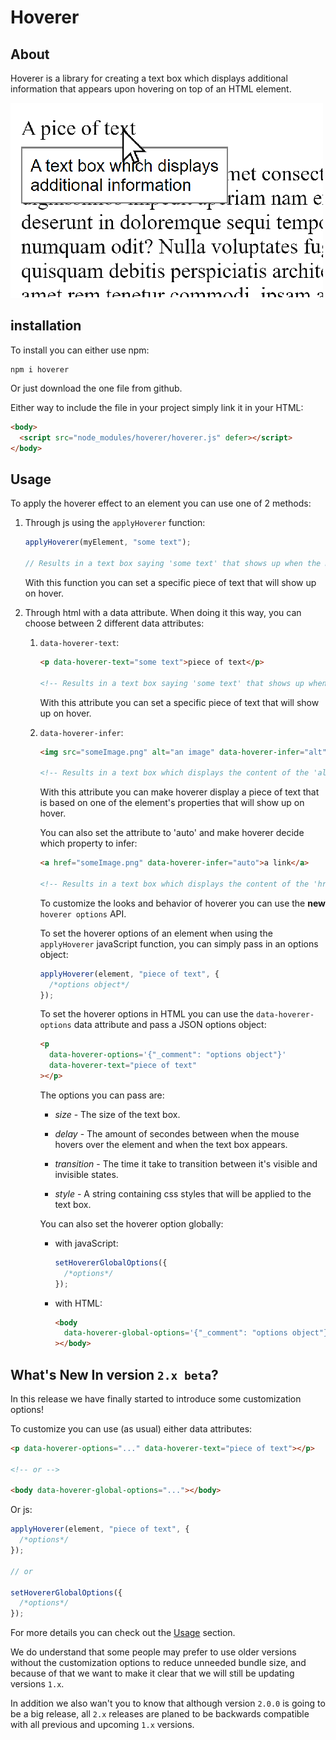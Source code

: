 # Hoverer

## About

Hoverer is a library for creating a text box which displays additional information that appears upon hovering on top of an HTML element.

![An example image](readmeFiles/example.png)

## installation

To install you can either use npm:

```console
npm i hoverer
```

Or just download the one file from github.

Either way to include the file in your project simply link it in your HTML:

```html
<body>
  <script src="node_modules/hoverer/hoverer.js" defer></script>
</body>
```

## Usage

To apply the hoverer effect to an element you can use one of 2 methods:

1.  Through js using the `applyHoverer` function:

    ```js
    applyHoverer(myElement, "some text");

    // Results in a text box saying 'some text' that shows up when the mouse hovers over `myElement`.
    ```

    With this function you can set a specific piece of text that will show up on hover.

1.  Through html with a data attribute. When doing it this way, you can choose between 2 different data attributes:

    1.  `data-hoverer-text`:

        ```html
        <p data-hoverer-text="some text">piece of text</p>

        <!-- Results in a text box saying 'some text' that shows up when the mouse hovers over the p element. -->
        ```

        With this attribute you can set a specific piece of text that will show up on hover.

    1.  `data-hoverer-infer`:

        ```html
        <img src="someImage.png" alt="an image" data-hoverer-infer="alt" />

        <!-- Results in a text box which displays the content of the 'alt' property of the img element ('an image') and shows up when the mouse hovers over the img element. -->
        ```

        With this attribute you can make hoverer display a piece of text that is based on one of the element's properties that will show up on hover.

        You can also set the attribute to 'auto' and make hoverer decide which property to infer:

        ```html
        <a href="someImage.png" data-hoverer-infer="auto">a link</a>

        <!-- Results in a text box which displays the content of the 'href' property of the `a` element ('an image') and shows up when the mouse hovers over the img element. -->
        ```

        To customize the looks and behavior of hoverer you can use the **new** `hoverer options` API.

        To set the hoverer options of an element when using the `applyHoverer` javaScript function, you can simply pass in an options object:

        ```js
        applyHoverer(element, "piece of text", {
          /*options object*/
        });
        ```

        To set the hoverer options in HTML you can use the `data-hoverer-options` data attribute and pass a JSON options object:

        ```html
        <p
          data-hoverer-options='{"_comment": "options object"}'
          data-hoverer-text="piece of text"
        ></p>
        ```

        The options you can pass are:

        - _size_ - The size of the text box.

        - _delay_ - The amount of secondes between when the mouse hovers over the element and when the text box appears.

        - _transition_ - The time it take to transition between it's visible and invisible states.

        - _style_ - A string containing css styles that will be applied to the text box.

        You can also set the hoverer option globally:

        - with javaScript:

          ```js
          setHovererGlobalOptions({
            /*options*/
          });
          ```

        - with HTML:

          ```html
          <body
            data-hoverer-global-options='{"_comment": "options object"}'
          ></body>
          ```

## What's New In version `2.x beta`?

In this release we have finally started to introduce some customization options!

To customize you can use (as usual) either data attributes:

```html
<p data-hoverer-options="..." data-hoverer-text="piece of text"></p>

<!-- or -->

<body data-hoverer-global-options="..."></body>
```

Or js:

```js
applyHoverer(element, "piece of text", {
  /*options*/
});

// or

setHovererGlobalOptions({
  /*options*/
});
```

For more details you can check out the [Usage](#usage) section.

We do understand that some people may prefer to use older versions without the customization options to reduce unneeded bundle size, and because of that we want to make it clear that we will still be updating versions `1.x`.

In addition we also wan't you to know that although version `2.0.0` is going to be a big release, all `2.x` releases are planed to be backwards compatible with all previous and upcoming `1.x` versions.
